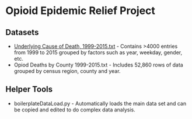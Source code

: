 # Opioid Epidemic Relief Project

## Datasets
* [Underlying Cause of Death, 1999-2015.txt](https://github.com/huberf/cdc-opiod-data-project/blob/master/Underlying%20Cause%20of%20Death%2C%201999-2015.txt) - Contains >4000 entries from 1999 to
  2015 grouped by factors such as year, weekday, gender, etc.
* Opiod Deaths by County 1999-2015.txt - Includes 52,860 rows of data grouped
  by census region, county and year.

## Helper Tools
* boilerplateDataLoad.py - Automatically loads the main data set and can be
  copied and edited to do complex data analysis.
